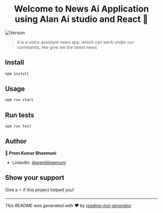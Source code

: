 <h1 align="center">Welcome to News Ai Application using Alan Ai studio and React 👋</h1>
<p>
  <img alt="Version" src="https://img.shields.io/badge/version-0.1.0-blue.svg?cacheSeconds=2592000" />
</p>

> it is a voice assistant news app, which can work under our commands, like give me the latest news

## Install

```sh
npm install
```

## Usage

```sh
npm run start
```

## Run tests

```sh
npm run test
```

## Author

👤 **Prem Kumar Bheemuni**

* LinkedIn: [@prembheemuni](https://linkedin.com/in/prembheemuni)

## Show your support

Give a ⭐️ if this project helped you!

***
_This README was generated with ❤️ by [readme-md-generator](https://github.com/kefranabg/readme-md-generator)_